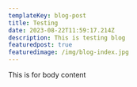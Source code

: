 ```yaml
---
templateKey: blog-post
title: Testing
date: 2023-08-22T11:59:17.214Z
description: This is testing blog
featuredpost: true
featuredimage: /img/blog-index.jpg
---
```

T﻿his is for body content